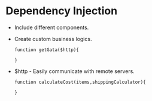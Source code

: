 # Dependency Injection

- Include different components.
- Create custom business logics.

      function getGata($http){

      }


- $http - Easily communicate with remote servers.

      function calculateCost(items,shippingCalculator){

      }